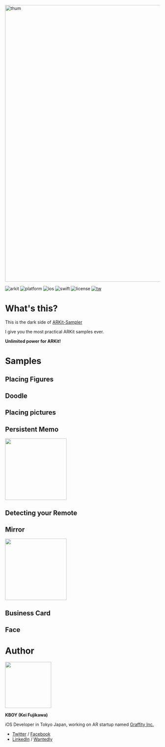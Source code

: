 <img width="900" alt="thum" src="https://user-images.githubusercontent.com/17683316/45263530-90de8980-b465-11e8-846f-9e04a5e80874.png">

![arkit](https://img.shields.io/badge/ARKit-2.0-brightgreen.svg) ![platform](https://img.shields.io/badge/platform-ios-blue.svg) ![ios](https://img.shields.io/badge/ios-11.0%2B-blue.svg) ![swift](https://img.shields.io/badge/swift-4.2-orange.svg) ![license](https://img.shields.io/badge/license-MIT-lightgrey.svg)
 <a href="https://twitter.com/kboy_silvergym">![tw](https://img.shields.io/badge/twitter-%40kboy__silvergym-blue.svg)</a>

# What's this?

This is the dark side of [ARKit-Sampler](https://github.com/shu223/ARKit-Sampler) 

I give you the most practical ARKit samples ever.

**Unlimited power for ARKit!**

# Samples

## Placing Figures

## Doodle

## Placing pictures

## Persistent Memo

<img src="https://user-images.githubusercontent.com/17683316/45592370-8b24fe80-b9a5-11e8-8e16-7d4ea620e8f1.gif" width=200>

## Detecting your Remote

## Mirror

<img src="https://user-images.githubusercontent.com/17683316/45592371-8b24fe80-b9a5-11e8-8b8a-0c35593c75c9.gif" width=200>

## Business Card

## Face

# Author

<img src ="https://user-images.githubusercontent.com/17683316/45592081-eacbdb80-b99e-11e8-8086-74e5510e0b96.jpg" width=150>

**KBOY (Kei Fujikawa)**

iOS Developer in Tokyo Japan, working on AR startup named [Graffity Inc.](https://www.graffity.jp/)

- [Twitter](https://twitter.com/kboy_silvergym) / [Facebook](https://www.facebook.com/kei.fujikawa1)
- [LinkedIn](https://www.linkedin.com/in/kei-fujikawa) / [Wantedly](https://www.wantedly.com/users/17820205)
